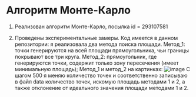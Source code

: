 # Алгоритм Монте-Карло

1. Реализован алгоритм Монте-Карло, посылка id = 293107581

2. Проведены экспериментальные замеры. Код имеется в данном репозитории: я реализовала два метода поиска площади.
Метод_1: точки генерируются на всей площади прямоугольника, чьи границы покрывают все три круга.
Метод_2: прямоугольник, где генерируются точки, содержит только зону пересечения (имеет минимальную площадь);
Метод_1 и метод_2 на картинках:
![image](https://github.com/user-attachments/assets/ea79a7f7-f017-4e6f-9532-938e0f05495f)
С шагом 500 я меняю количество точек и соответственно записываю в файл data количество точек, искомую площадь методами 1 и 2, а также отклонение от идеального значения площади методами 1 и 2.
